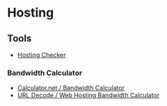 # Hosting

## Tools

- [Hosting Checker](https://hostingchecker.com/)

### Bandwidth Calculator

- [Calculator.net / Bandwidth Calculator](https://calculator.net/bandwidth-calculator.html)
- [URL Decode / Web Hosting Bandwidth Calculator](https://url-decode.com/tool/web-hosting-bandwidth-calculator)
